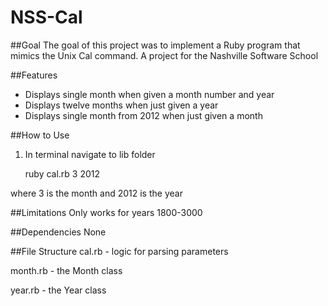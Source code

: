 NSS-Cal
=======

##Goal
The goal of this project was to implement a Ruby program that mimics the Unix Cal command.  A project for the Nashville Software School

##Features
* Displays single month when given a month number and year
* Displays twelve months when just given a year
* Displays single month from 2012 when just given a month

##How to Use
1. In terminal navigate to lib folder

    ruby cal.rb 3 2012

where 3 is the month and 2012 is the year

##Limitations
Only works for years 1800-3000

##Dependencies
None

##File Structure
cal.rb - logic for parsing parameters

month.rb - the Month class

year.rb - the Year class



